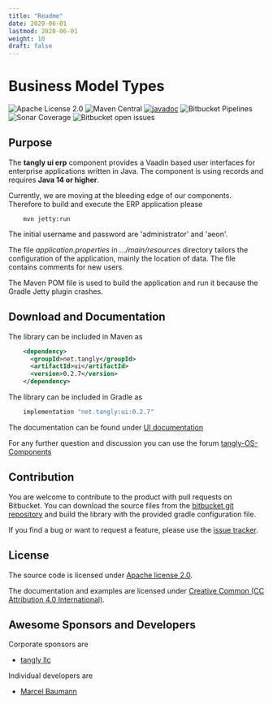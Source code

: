 ```yaml
---
title: "Readme"
date: 2020-06-01
lastmod: 2020-06-01
weight: 10
draft: false
---
```


# Business Model Types

![Apache License 2.0](https://img.shields.io/badge/license-Apache%202-blue.svg)
![Maven Central](https://img.shields.io/maven-central/v/net.tangly/ui.svg)
[![javadoc](https://javadoc.io/badge2/net.tangly/ports/javadoc.svg)](https://javadoc.io/doc/net.tangly/ui)
![Bitbucket Pipelines](https://img.shields.io/bitbucket/pipelines/tangly-team/tangly-os.svg)
![Sonar Coverage](https://img.shields.io/sonar/https/sonarcloud.io/tangly-os-at-tangly.net/coverage.svg)
![Bitbucket open issues](https://img.shields.io/bitbucket/issues-raw/tangly/tangly-os.svg)

## Purpose

The **tangly ui erp** component provides a Vaadin based user interfaces for enterprise applications written in Java.
The component is using records and requires **Java 14 or higher**.


Currently, we are moving at the bleeding edge of our components. Therefore to build and execute the ERP application please

```shell
    mvn jetty:run
```

The initial username and password are 'administrator' and 'aeon'.

The file _application.properties_ in _.../main/resources_ directory tailors the configuration of the application, mainly the location of data.
The file contains comments for new users.

The Maven POM file is used to build the application and run it because the Gradle Jetty plugin crashes.

## Download and Documentation

The library can be included in Maven as

```xml
    <dependency>
      <groupId>net.tangly</groupId>
      <artifactId>ui</artifactId>
      <version>0.2.7</version>
    </dependency>
```

The library can be included in Gradle as

```groovy
    implementation "net.tangly:ui:0.2.7"
```

The documentation can be found under [UI documentation](https://tangly-team.bitbucket.io/docs/ui/)

For any further question and discussion you can use the forum [tangly-OS-Components](https://groups.google.com/g/tangly-os-components)

## Contribution

You are welcome to contribute to the product with pull requests on Bitbucket. You can download the source files from the
[bitbucket git repository](https://bitbucket.org/tangly-team/tangly-os.git) and build  the library with the provided gradle configuration file.

If you find a bug or want to request a feature, please use the [issue tracker](https://bitbucket.org/tangly-team/tangly-os/issues).

## License

The source code is licensed under [Apache license 2.0](https://www.apache.org/licenses/LICENSE-2.0).

The documentation and examples are licensed under [Creative Common (CC Attribution 4.0 International)](https://creativecommons.org/licenses/by/4.0/).

## Awesome Sponsors and Developers

Corporate sponsors are

* [tangly llc](https://www.tangly.net)

Individual developers are

* [Marcel Baumann](https://linkedin.com/in/marcelbaumann)

